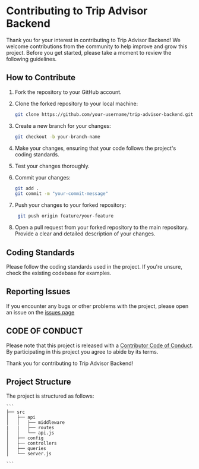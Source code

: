 # Contributing to Trip Advisor Backend

Thank you for your interest in contributing to Trip Advisor Backend! We welcome contributions from the community to help improve and grow this project. Before you get started, please take a moment to review the following guidelines.

## How to Contribute

1. Fork the repository to your GitHub account.

2. Clone the forked repository to your local machine:

   ```bash
   git clone https://github.com/your-username/trip-advisor-backend.git
   ```

3. Create a new branch for your changes:

   ```bash
   git checkout -b your-branch-name
   ```

4. Make your changes, ensuring that your code follows the project's coding standards.

5. Test your changes thoroughly.

6. Commit your changes:

   ```bash
   git add .
   git commit -m "your-commit-message"
   ```

7. Push your changes to your forked repository:

   ```bash
    git push origin feature/your-feature
   ```

8. Open a pull request from your forked repository to the main repository. Provide a clear and detailed description of your changes.

## Coding Standards

Please follow the coding standards used in the project. If you're unsure, check the existing codebase for examples.

## Reporting Issues

If you encounter any bugs or other problems with the project, please open an issue on the [issues page](https://github.com/Saadaan-Hassan/Trip-Advisor-Backend/issues)

## CODE OF CONDUCT

Please note that this project is released with a [Contributor Code of Conduct](CODE_OF_CONDUCT.md). By participating in this project you agree to abide by its terms.

Thank you for contributing to Trip Advisor Backend!

## Project Structure

The project is structured as follows:

    ```
    ├── src
    │   ├── api
    │   │   ├── middleware
    |   |   ├── routes
    │   │   └── api.js
    │   ├── config
    │   ├── controllers
    │   ├── queries
    │   └── server.js

    ```
